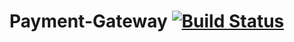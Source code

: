 # Payment-Gateway [![Build Status](https://travis-ci.org/studentportaal/Payment-Gateway.svg?branch=master)](https://travis-ci.org/studentportaal/Payment-Gateway) 
